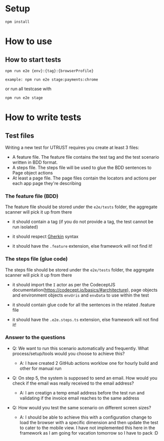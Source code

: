 # Setup

`npm install`

# How to use

## How to start tests

`npm run e2e {env}:{tag}:{browserProfile}`

`example: npm run e2e stage:payments:chrome`

or run all testcase with

`npm run e2e stage`

# How to write tests

## Test files

Writing a new test for UTRUST requires you create at least 3 files:

- A feature file. The feature file contains the test tag and the test scenario written in BDD format.
- A steps file. The steps file will be used to glue the BDD sentences to Page object actions
- At least a page file. The page files contain the locators and actions per each app page they're describing

### The feature file (BDD)

The feature file should be stored under the `e2e/tests` folder, the aggregate scanner will pick it up from there

- it should contain a tag (if you do not provide a tag, the test cannot be run isolated)

- it should respect [Gherkin](https://cucumber.io/docs/gherkin/) syntax

- it should have the `.feature` extension, else framework will not find it!

### The steps file (glue code)

The steps file should be stored under the `e2e/tests` folder, the aggregate scanner will pick it up from there

- it should import the `I` actor as per the CodeceptJS documentation(https://codecept.io/basics/#architecture), page objects and environment objects `envUris` and `envData` to use within the test

- it should contain glue code for all the sentences in the related .feature file

- it should have the `.e2e.steps.ts` extension, else framework will not find it!

### Answer to the questions

- Q: We want to run this scenario automatically and frequently. What process/setup/tools would you choose to achieve this?
  - A: I have created 2 GitHub actions worklow one for hourly build and other for manual run

- Q: On step 5, the system is supposed to send an email. How would you check if the email was really received to the email address?
  - A: I am creatign a temp email address before the test run and validating if the invoice email reaches to the same address

- Q: How would you test the same scenario on different screen sizes?
  - A: I should be able to achieve this with a configuration change to load the browser with a specific dimension and then update the test to cater to the mobile view. I have not
     implemented this here in the framework as I am going for vacation tomorrow so I have to pack :D